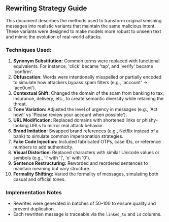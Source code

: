 ## Rewriting Strategy Guide

This document describes the methods used to transform original smishing messages into realistic variants that maintain the same malicious intent. These variants were designed to make models more robust to unseen text and mimic the evolution of real-world attacks.

### Techniques Used:

1. **Synonym Substitution:** Common terms were replaced with functional equivalents. For instance, 'click' became 'tap', and 'verify' became 'confirm'.
2. **Obfuscation:** Words were intentionally misspelled or partially encoded to simulate how attackers bypass spam filters (e.g., 'account' → 'acc0unt').
3. **Contextual Shift:** Changed the domain of the scam from banking to tax, insurance, delivery, etc., to create semantic diversity while retaining the threat.
4. **Tone Variation:** Adjusted the level of urgency in messages (e.g., 'Act now!' vs 'Please review your account when possible').
5. **URL Modification:** Replaced domains with shortened links or phishy-looking URLs to mirror real attack behavior.
6. **Brand Imitation:** Swapped brand references (e.g., Netflix instead of a bank) to simulate common impersonation strategies.
7. **Fake Code Injection:** Included fabricated OTPs, case IDs, or reference numbers to add authenticity.
8. **Visual Distortion:** Replaced characters with similar Unicode values or symbols (e.g., 'l' with '|', 'o' with '0').
9. **Sentence Restructuring:** Reworded and reordered sentences to maintain meaning but vary structure.
10. **Formality Shifting:** Varied the formality of messages, simulating both casual and official tones.

### Implementation Notes

- Rewrites were generated in batches of 50–100 to ensure quality and prevent duplication.
- Each rewritten message is traceable via the `linked_to` and `id` columns.

